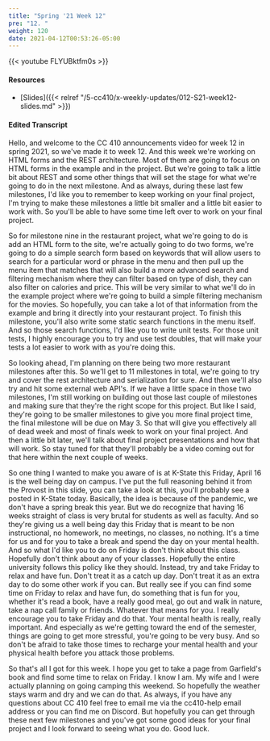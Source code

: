 ```yaml
---
title: "Spring '21 Week 12"
pre: "12. "
weight: 120
date: 2021-04-12T00:53:26-05:00
---
```


{{< youtube FLYUBktfm0s >}}

#### Resources

* [Slides]({{< relref "/5-cc410/x-weekly-updates/012-S21-week12-slides.md" >}})

#### Edited Transcript

Hello, and welcome to the CC 410 announcements video for week 12 in spring 2021, so we've made it to week 12. And this week we're working on HTML forms and the REST architecture. Most of them are going to focus on HTML forms in the example and in the project. But we're going to talk a little bit about REST and some other things that will set the stage for what we're going to do in the next milestone. And as always, during these last few milestones, I'd like you to remember to keep working on your final project, I'm trying to make these milestones a little bit smaller and a little bit easier to work with. So you'll be able to have some time left over to work on your final project. 

So for milestone nine in the restaurant project, what we're going to do is add an HTML form to the site, we're actually going to do two forms, we're going to do a simple search form based on keywords that will allow users to search for a particular word or phrase in the menu and then pull up the menu item that matches that will also build a more advanced search and filtering mechanism where they can filter based on type of dish, they can also filter on calories and price. This will be very similar to what we'll do in the example project where we're going to build a simple filtering mechanism for the movies. So hopefully, you can take a lot of that information from the example and bring it directly into your restaurant project. To finish this milestone, you'll also write some static search functions in the menu itself. And so those search functions, I'd like you to write unit tests. For those unit tests, I highly encourage you to try and use test doubles, that will make your tests a lot easier to work with as you're doing this. 

So looking ahead, I'm planning on there being two more restaurant milestones after this. So we'll get to 11 milestones in total, we're going to try and cover the rest architecture and serialization for sure. And then we'll also try and hit some external web API's. If we have a little space in those two milestones, I'm still working on building out those last couple of milestones and making sure that they're the right scope for this project. But like I said, they're going to be smaller milestones to give you more final project time, the final milestone will be due on May 3. So that will give you effectively all of dead week and most of finals week to work on your final project. And then a little bit later, we'll talk about final project presentations and how that will work. So stay tuned for that they'll probably be a video coming out for that here within the next couple of weeks. 

So one thing I wanted to make you aware of is at K-State this Friday, April 16 is the well being day on campus. I've put the full reasoning behind it from the Provost in this slide, you can take a look at this, you'll probably see a posted in K-State today. Basically, the idea is because of the pandemic, we don't have a spring break this year. But we do recognize that having 16 weeks straight of class is very brutal for students as well as faculty. And so they're giving us a well being day this Friday that is meant to be non instructional, no homework, no meetings, no classes, no nothing. It's a time for us and for you to take a break and spend the day on your mental health. And so what I'd like you to do on Friday is don't think about this class. Hopefully don't think about any of your classes. Hopefully the entire university follows this policy like they should. Instead, try and take Friday to relax and have fun. Don't treat it as a catch up day. Don't treat it as an extra day to do some other work if you can. But really see if you can find some time on Friday to relax and have fun, do something that is fun for you, whether it's read a book, have a really good meal, go out and walk in nature, take a nap call family or friends. Whatever that means for you. I really encourage you to take Friday and do that. Your mental health is really, really important. And especially as we're getting toward the end of the semester, things are going to get more stressful, you're going to be very busy. And so don't be afraid to take those times to recharge your mental health and your physical health before you attack those problems. 

So that's all I got for this week. I hope you get to take a page from Garfield's book and find some time to relax on Friday. I know I am. My wife and I were actually planning on going camping this weekend. So hopefully the weather stays warm and dry and we can do that. As always, if you have any questions about CC 410 feel free to email me via the cc410-help email address or you can find me on Discord. But hopefully you can get through these next few milestones and you've got some good ideas for your final project and I look forward to seeing what you do. Good luck. 

